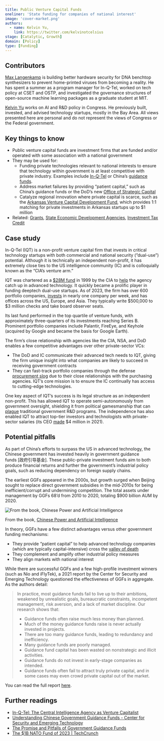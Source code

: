 ```yaml
---
title: Public Venture Capital Funds
oneliner: 'State funding for companies of national interest'
image: 'cover-market.png'
authors:
  - name: Kelvin Yu,
    link: https://twitter.com/kelvinotcelsius
stage: [Catalytic, Growth]
domain: [Policy]
type: [Funding]
---
```


## Contributors

[Max Langenkamp](https://maxlangenkamp.me/) is building better hardware security for DNA benchtop synthesizers to prevent home-printed viruses from becoming a reality. He has spent a summer as a program manager for In-Q-Tel, worked on tech policy at CSET and OSTP, and investigated the governance structures of open-source machine learning packages as a graduate student at MIT.

[Kelvin Yu](https://www.kelv.me/) works on AI and R&D policy in Congress. He previously built, invested, and advised technology startups, mostly in the Bay Area. All views presented here are personal and do not represent the views of Congress or the Federal government.

## Key things to know

- Public venture capital funds are investment firms that are funded and/or operated with some association with a national government
- They may be used for:
  - Funding private technologies relevant to national interests to ensure that technology within government is at least competitive with private industry. Examples include [In-Q-Tel](https://www.iqt.org/) or China’s [guidance funds](https://cset.georgetown.edu/publication/understanding-chinese-government-guidance-funds/).
  - Address market failures by providing “patient capital,” such as China’s guidance funds or the DoD’s new [Office of Strategic Capital](https://www.cto.mil/osc/#:~:text=aims%20to%20offer%20%E2%80%9C-,patient%20capital,-%E2%80%9D%20to%20investors%20and)
  - Catalyze regional innovation where private capital is scarce, such as the [Arkansas Venture Capital Development Fund](https://adfa.arkansas.gov/program/arkansas-risk-capital-matching-fund), which provides 1:1 matching for private investments in Arkansas startups up to $1 million
- Related: [Grants](/collection?lever=Grants), [State Economic Development Agencies](/collection?lever=State%2520Economic%2520Development%2520Agencies), [Investment Tax Credit](/collection?lever=Investment%2520Tax%2520Credit)

## Case study

In-Q-Tel (IQT) is a non-profit venture capital firm that invests in critical technology startups with both commercial and national security (”dual-use”) potential. Although it is technically an independent non-profit, it has extremely close ties to the US intelligence community (IC) and is colloquially known as the “CIA’s venture arm.”

IQT was chartered as a [$28M fund](https://www.computerworld.com/article/2584117/study--cia-s-in-q-tel--worth-the-risk-.html#:~:text=February%201999%20with-,%2428%20million,-in%20venture%20capital) in 1999 by the CIA to [help](https://web.archive.org/web/20230419114244/https://www.npr.org/sections/alltechconsidered/2012/07/16/156839153/in-q-tel-the-cias-tax-funded-player-in-silicon-valley#:~:text=Its%20purpose%20was%20to%20help%20the%20CIA%20catch%20up%20with%20technology) the agency catch up in advanced technology. It quickly became a prolific player in funding deeptech dual-use startups. As of 2023, the firm has over 600 portfolio companies, [invests](https://www.iqt.org/how-we-work/#:~:text=in%20our%20portfolio.-,Every%20%241%20invested%20by%20In%2DQ%2DTel%20leverages%20%2444%20in%20private%20sector%20investment.,-Bringing%20Near%2DReady) in nearly one company per week, and has offices across the US, Europe, and Asia. They typically write $500,000 to $3 million checks and take board observer seats.

Its last fund performed in the top quartile of venture funds, with approximately three-quarters of its investments reaching Series B. Prominent portfolio companies include Palantir, FireEye, and Keyhole (acquired by Google and became the basis for Google Earth).

The firm’s close relationship with agencies like the CIA, NSA, and DoD enables a few competitive advantages over other private-sector VCs:

- The DoD and IC communicate their advanced tech needs to IQT, giving the firm unique insight into what companies are likely to succeed in receiving government contracts
- They can fast-track portfolio companies through the defense [procurement slog](https://www.niskanencenter.org/defense-contracting-is-broken-heres-how-to-fix-it/) due to their close relationships with the purchasing agencies. IQT’s core mission is to ensure the IC continually has access to cutting-edge technologies.

One key aspect of IQT’s success is its legal structure as an independent non-profit. This has allowed IQT to operate semi-autonomously from government oversight, shielding it from political gamesmanship that can [plague](https://www.foreignaffairs.com/reviews/capsule-review/1991-12-01/technology-pork-barrel#:~:text=American%20political%20institutions%20introduce%20predictable%2C%20systematic%20biases%20into%20R%26D%20programs%20so%20that%2C%20on%20balance%2C%20government%20projects%20will%20be%20susceptible%20to%20performance%20underruns%20and%20cost%20overruns) traditional government R&D programs. The independence has also enabled IQT to attract top-tier investors and technologists with private-sector salaries (its CEO [made](https://projects.propublica.org/nonprofits/organizations/522149962) $4 million in 2021).

## Potential pitfalls

As part of China’s efforts to surpass the US in advanced technology, the Chinese government has invested heavily in government guidance funds [政府引导基金]. These public-private investment funds aim to both produce financial returns and further the government’s industrial policy goals, such as reducing dependency on foreign supply chains.

The earliest GGFs appeared in the 2000s, but growth surged when Beijing sought to replace direct government subsidies in the mid-2010s for being inefficient/corrupt and undermining competition. The total assets under management by GGFs 68’d from 2010 to 2020, totaling $900 billion AUM by 2020.

![From the book, [Chinese Power and Artificial Intelligence](https://www.taylorfrancis.com/books/edit/10.4324/9781003212980/chinese-power-artificial-intelligence-william-hannas-huey-meei-chang)](https://remnote-user-data.s3.amazonaws.com/p9cvj51Itm19lZonPUJzRQmZQQpcbjkidbom84mGTBgkcRMOwHdsGobUbB55RFESfHCMq2t3A-QGt6pN4Uj9ErOfFePnmsRGInvSK0qKv41bsz2r5vIyUHlLydJnCfPE.png)

From the book, [Chinese Power and Artificial Intelligence](https://www.taylorfrancis.com/books/edit/10.4324/9781003212980/chinese-power-artificial-intelligence-william-hannas-huey-meei-chang)

In theory, GGFs have a few distinct advantages versus other government funding mechanisms:

- They provide “patient capital” to help advanced technology companies (which are typically capital-intensive) cross the [valley of death](https://www.pwc.no/en/bridging-the-technological-valley-of-death.html)
- They complement and amplify other industrial policy measures
- They align markets with national interest

While there are successful GGFs and a few high-profile investment winners (such as Nio and iFlyTek), a 2021 report by the Center for Security and Emerging Technology questioned the effectiveness of GGFs in aggregate. As the authors detail:

> In practice, most guidance funds fail to live up to their ambitions, weakened by unrealistic goals, bureaucratic constraints, incompetent management, risk aversion, and a lack of market discipline. Our research shows that:
>
> - Guidance funds often raise much less money than planned.
> - Much of the money guidance funds raise is never actually invested in projects.
> - There are too many guidance funds, leading to redundancy and inefficiency.
> - Many guidance funds are poorly managed.
> - Guidance fund capital has been wasted on nonstrategic and illicit activities.
> - Guidance funds do not invest in early-stage companies as intended.
> - Guidance funds often fail to attract truly private capital, and in some cases may even crowd private capital out of the market.

You can read the full report [here](https://cset.georgetown.edu/publication/understanding-chinese-government-guidance-funds/).

## Further readings

- [In-Q-Tel: The Central Intelligence Agency as Venture Capitalist](https://scholarlycommons.law.northwestern.edu/njilb/vol33/iss3/4/)
- [Understanding Chinese Government Guidance Funds - Center for Security and Emerging Technology](https://cset.georgetown.edu/publication/understanding-chinese-government-guidance-funds/)
- [The Promise and Pitfalls of Government Guidance Funds](https://papers.ssrn.com/sol3/papers.cfm?abstract_id=4200771)
- [The $1B NATO Fund of 2023 | TechCrunch](https://techcrunch.com/2023/08/01/nato-announces-1b-fund-to-back-startups-supporting-safety-freedom-and-human-empowerment/)
